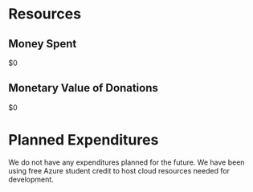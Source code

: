 # Resources
## Money Spent
$0

## Monetary Value of Donations
$0

# Planned Expenditures
We do not have any expenditures planned for the future. We have been using free Azure student credit to host cloud resources needed for development.
